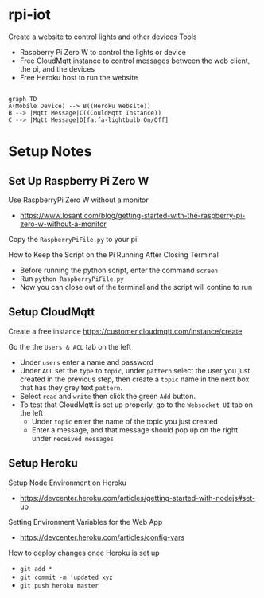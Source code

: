 # rpi-iot


Create a website to control lights and other devices
Tools
- Raspberry Pi Zero W to control the lights or device
- Free CloudMqtt instance to control messages between the web client, the pi,  and the devices
- Free Heroku host to run the website

```mermaid

graph TD
A(Mobile Device) --> B((Heroku Website))
B --> |Mqtt Message|C((CouldMqtt Instance))
C --> |Mqtt Message|D[fa:fa-lightbulb On/Off]

```
# Setup Notes
## Set Up Raspberry Pi Zero W
Use RaspberryPi Zero W without a monitor
  - https://www.losant.com/blog/getting-started-with-the-raspberry-pi-zero-w-without-a-monitor
  
  Copy the `RaspberryPiFile.py` to your pi

  
How to Keep the Script on the Pi Running After Closing Terminal
  - Before running the python script, enter the command `screen`
  - Run `python RaspberryPiFile.py`
  - Now you can close out of the terminal and the script will contine to run

## Setup CloudMqtt

  
Create a free instance
https://customer.cloudmqtt.com/instance/create

Go the the `Users & ACL` tab on the left
- Under `users` enter a name and password
- Under `ACL` set the `type` to `topic`, under `pattern` select the user you just created in the previous step, then create a `topic` name in the next box that has they grey text `pattern`.
- Select `read` and `write` then click the green `Add` button.
- To test that CloudMqtt is set up properly, go to the `Websocket UI` tab on the left
	-	Under `topic` enter the name of the topic you just created
	-	Enter a message, and that message should pop up on the right under `received messages`

## Setup Heroku
Setup Node Environment on Heroku
- https://devcenter.heroku.com/articles/getting-started-with-nodejs#set-up

Setting Environment Variables for the Web App
  - https://devcenter.heroku.com/articles/config-vars

How to deploy changes once Heroku is set up
- `git add *`
- `git commit -m 'updated xyz`
- `git push heroku master`
